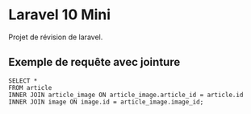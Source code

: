 # Laravel 10 Mini

Projet de révision de laravel.

## Exemple de requête avec jointure

```
SELECT *
FROM article
INNER JOIN article_image ON article_image.article_id = article.id
INNER JOIN image ON image.id = article_image.image_id;
```
